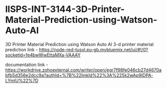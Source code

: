 # llSPS-INT-3144-3D-Printer-Material-Prediction-using-Watson-Auto-AI
3D Printer Material Prediction using Watson Auto AI
3-d printer material prediction link - https://node-red-tusxl.eu-gb.mybluemix.net/ui/#!/0?socketid=fe4bwWwEttaMXa-VAAAY

documentation link -https://workdrive.zohoexternal.com/writer/open/egr7f98fe046cb27d4670abfb5d356e2dcc9a?authId=%7B%22linkId%22%3A%225k2wAp9IDPA-LYmlU%22%7D
